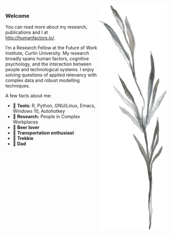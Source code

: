 <img src="https://raw.githubusercontent.com/humanfactors/humanfactors/master/Stick1.png" align="right" height="80%">

### Welcome

You can read more about my research, publications and I at http://humanfactors.io/.

I’m a Research Fellow at the Future of Work Institute, Curtin University. My research broadly spans human factors, cognitive psychology, and the interaction between people and technological systems. I enjoy solving questions of applied relevancy with complex data and robust modelling techniques.

A few facts about me:

- 💾 **Tools:** R, Python, GNU/Linux, Emacs, Windows 10, Autohotkey
- 🔮 **Research:** People in Complex Workplaces
- 🍺 **Beer lover**
- 🛫 **Transportation enthusiast**
- 🖖 **Trekkie**
- 👧 **Dad**
